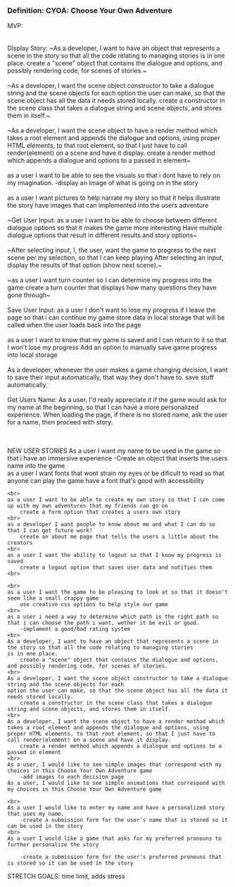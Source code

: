<h3>Definition: CYOA: Choose Your Own Adventure</h3>
MVP:
<br>
<br><br>
Display Story:
~As a developer, I want to have an object that represents a scene in the story so that all the code relating to managing stories
is in one place.
    create a "scene" object that contains the dialogue and options, and possibly rendering code, for scenes of stories.~
<br><br>
~As a developer, I want the scene object constructor to take a dialogue string and the scene objects for each
option the user can make, so that the scene object has all the data it needs stored locally.
    create a constructor in the scene class that takes a dialogue string and scene objects, and stores them in itself.~
<br><br>
~As a developer, I want the scene object to have a render method which takes a root element and appends the dialogue and options, using proper HTML elements, to that root element, so that I just have to call render(element) on a scene and have it display.
    create a render method which appends a dialogue and options to a passed in element~
<br><br>
as a user I want to be able to see the visuals so that i dont have to rely on my imagination.
    -display an image of what is going on in the story
<br><br>
as a user I want pictures to help narrate my story so that it helps illustrate the story
    have images that can implemented into the users adventure
<br>
<br>
~Get User Input:
as a user I want to be able to choose between different dialogue options so that it makes the game more interesting
    Have multiple dialogue options that result in different results and story options~
<br><br>
~After selecting input, I, the user, want the game to progress to the next scene per my selection, so that I can keep playing
    After selecting an input, display the results of that option (show next scene).~
<br><br>
~as a user I want turn counter so I can determine my progress into the game
        create a turn counter that displays how many questions they have gone through~
<br><br>
Save User Input:
as a user I don't want to lose my progress if I leave the page so that i can continue my game
        store data in local storage that will be called when the user loads back into the page
<br><br>
as a user I want to know that my game is saved and I can return to it so that I won't lose my progress
    Add an option to manually save game progress into local storage
<br><br>
As a developer, whenever the user makes a game changing decision, I want to save their input automatically, that way they don't have to.
    save stuff automatically.
<br><br>
Get Users Name:
As a user, I'd really appreciate it if the game would ask for my name at the beginning, so that I can have a more personalized experience.
    When loading the page, if there is no stored name, ask the user for a name, then proceed with story.
<br><br><br>

NEW USER STORIES
    As a user I want my name to be used in the game so that i have an immersive experience
        -Create an object that inserts the users name into the game
    <br>
    as a user I want fonts that wont strain my eyes or be dificult to read so that anyone can play the game
        have a font that's good with accessibility
    <br>

    <br>
    as a user I want to be able to create my own story so that I can come up with my own adventures that my friends can go on
        create a form option that creates a users own story
    <br>
    as a developer I want people to know about me and what I can do so that I can get future work!
        create an about me page that tells the users a little about the creators
    <br>
    as a user I want the ability to logout so that I know my progress is saved
        create a logout option that saves user data and notifies them
    <br>

    <br>
    as a user I want the game to be pleasing to look at so that it doesn't seem like a small crappy game
        use creative css options to help style our game
    <br>
    as a user i need a way to determine which path is the right path so that i can choose the path i want, wether it be evil or good.
        -implament a good/bad rating system
    <br>
    As a developer, I want to have an object that represents a scene in the story so that all the code relating to managing stories
    is in one place.
        create a "scene" object that contains the dialogue and options, and possibly rendering code, for scenes of stories.
    <br>
    As a developer, I want the scene object constructor to take a dialogue string and the scene objects for each
    option the user can make, so that the scene object has all the data it needs stored locally.
        create a constructor in the scene class that takes a dialogue string and scene objects, and stores them in itself.
    <br>
    As a developer, I want the scene object to have a render method which takes a root element and appends the dialogue and options, using proper HTML elements, to that root element, so that I just have to call render(element) on a scene and have it display.
        create a render method which appends a dialogue and options to a passed in element
    <br>
    As a user, I would like to see simple images that correspond with my choices in this Choose Your Own Adventure game
        -add images to each decision page
    As a user, I would like to see simple animations that correspond with my choices in this Choose Your Own Adventure game

    <br>
    As a user I would like to enter my name and have a personalized story that uses my name.
        -create a submission form for the user's name that is stored so it can be used in the story
    <br>
    As a user I would like a game that asks for my preferred pronouns to further personalize the story

        -create a submission form for the user's preferred pronouns that is stored so it can be used in the story

STRETCH GOALS:
time limit, adds stress
